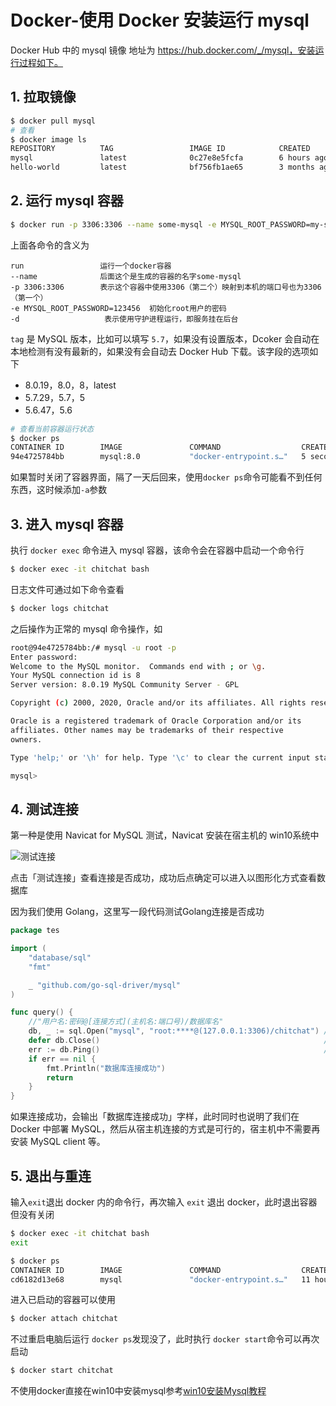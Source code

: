 # Docker-使用 Docker 安装运行 mysql


Docker Hub 中的 mysql 镜像 地址为 https://hub.docker.com/_/mysql，安装运行过程如下。

## 1. 拉取镜像

```bash
$ docker pull mysql
# 查看
$ docker image ls
REPOSITORY          TAG                 IMAGE ID            CREATED             SIZE
mysql               latest              0c27e8e5fcfa        6 hours ago         546MB
hello-world         latest              bf756fb1ae65        3 months ago        13.3kB
```

## 2. 运行 mysql 容器

```bash
$ docker run -p 3306:3306 --name some-mysql -e MYSQL_ROOT_PASSWORD=my-secret-pw -d mysql:tag
```

上面各命令的含义为

```
run                 运行一个docker容器
--name           	后面这个是生成的容器的名字some-mysql
-p 3306:3306  		表示这个容器中使用3306（第二个）映射到本机的端口号也为3306（第一个） 
-e MYSQL_ROOT_PASSWORD=123456  初始化root用户的密码
-d                   表示使用守护进程运行，即服务挂在后台
```

`tag` 是 MySQL 版本，比如可以填写 `5.7`，如果没有设置版本，Dcoker 会自动在本地检测有没有最新的，如果没有会自动去 Docker Hub 下载。该字段的选项如下

- 8.0.19，8.0，8，latest
- 5.7.29，5.7，5
- 5.6.47，5.6

```bash
# 查看当前容器运行状态
$ docker ps
CONTAINER ID        IMAGE               COMMAND                  CREATED             STATUS              PORTS                 NAMES
94e4725784bb        mysql:8.0           "docker-entrypoint.s…"   5 seconds ago       Up 4 seconds        3306/tcp, 33060/tcp   chitchat
```

如果暂时关闭了容器界面，隔了一天后回来，使用`docker ps`命令可能看不到任何东西，这时候添加`-a`参数



## 3. 进入 mysql 容器

执行 `docker exec` 命令进入 mysql 容器，该命令会在容器中启动一个命令行

```bash
$ docker exec -it chitchat bash
```

日志文件可通过如下命令查看

```bash
$ docker logs chitchat
```

之后操作为正常的 mysql 命令操作，如

```bash
root@94e4725784bb:/# mysql -u root -p
Enter password:
Welcome to the MySQL monitor.  Commands end with ; or \g.
Your MySQL connection id is 8
Server version: 8.0.19 MySQL Community Server - GPL

Copyright (c) 2000, 2020, Oracle and/or its affiliates. All rights reserved.

Oracle is a registered trademark of Oracle Corporation and/or its
affiliates. Other names may be trademarks of their respective
owners.

Type 'help;' or '\h' for help. Type '\c' to clear the current input statement.

mysql>
```

## 4. 测试连接

第一种是使用 Navicat for MySQL 测试，Navicat 安装在宿主机的 win10系统中

![测试连接](https://picped-1301226557.cos.ap-beijing.myqcloud.com/BC_20200423_%E6%B5%8B%E8%AF%95%E8%BF%9E%E6%8E%A5.png)

点击「测试连接」查看连接是否成功，成功后点确定可以进入以图形化方式查看数据库

因为我们使用 Golang，这里写一段代码测试Golang连接是否成功

```go
package tes

import (
	"database/sql"
	"fmt"

	_ "github.com/go-sql-driver/mysql"
)

func query() {
	//"用户名:密码@[连接方式](主机名:端口号)/数据库名"
	db, _ := sql.Open("mysql", "root:****@(127.0.0.1:3306)/chitchat") // 设置连接数据库的参数
	defer db.Close()                                                  //关闭数据库
	err := db.Ping()                                                  //连接数据库
	if err == nil {
		fmt.Println("数据库连接成功")
		return
	}
}

```

如果连接成功，会输出「数据库连接成功」字样，此时同时也说明了我们在 Docker 中部署 MySQL，然后从宿主机连接的方式是可行的，宿主机中不需要再安装 MySQL client 等。

## 5. 退出与重连

输入`exit`退出 docker 内的命令行，再次输入 `exit` 退出 docker，此时退出容器但没有关闭

```bash
$ docker exec -it chitchat bash                                                                                         root@cd6182d13e68:/# exit
exit

$ docker ps
CONTAINER ID        IMAGE               COMMAND                  CREATED             STATUS              PORTS                               NAMES
cd6182d13e68        mysql               "docker-entrypoint.s…"   11 hours ago        Up 8 minutes        0.0.0.0:3306->3306/tcp, 33060/tcp   chitchat
```

进入已启动的容器可以使用

```bash
$ docker attach chitchat
```

不过重启电脑后运行 `docker ps`发现没了，此时执行 `docker start`命令可以再次启动

```bash
$ docker start chitchat
```

不使用docker直接在win10中安装mysql参考[win10安装Mysql教程](https://www.cnblogs.com/xiaokang01/p/12092160.html)
